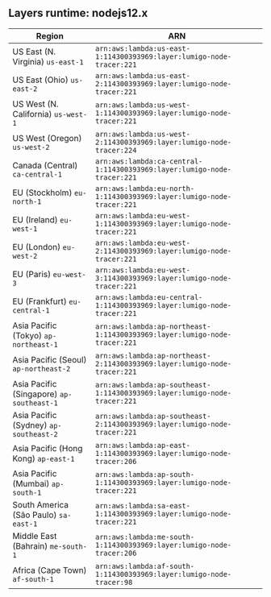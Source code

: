 Layers runtime: nodejs12.x
----
| Region | ARN |
| --- | --- |
|US East (N. Virginia)  `us-east-1`|`arn:aws:lambda:us-east-1:114300393969:layer:lumigo-node-tracer:221`|
|US East (Ohio)  `us-east-2`|`arn:aws:lambda:us-east-2:114300393969:layer:lumigo-node-tracer:221`|
|US West (N. California)  `us-west-1`|`arn:aws:lambda:us-west-1:114300393969:layer:lumigo-node-tracer:221`|
|US West (Oregon)  `us-west-2`|`arn:aws:lambda:us-west-2:114300393969:layer:lumigo-node-tracer:224`|
|Canada (Central)  `ca-central-1`|`arn:aws:lambda:ca-central-1:114300393969:layer:lumigo-node-tracer:221`|
|EU (Stockholm)  `eu-north-1`|`arn:aws:lambda:eu-north-1:114300393969:layer:lumigo-node-tracer:221`|
|EU (Ireland)  `eu-west-1`|`arn:aws:lambda:eu-west-1:114300393969:layer:lumigo-node-tracer:221`|
|EU (London)  `eu-west-2`|`arn:aws:lambda:eu-west-2:114300393969:layer:lumigo-node-tracer:221`|
|EU (Paris)  `eu-west-3`|`arn:aws:lambda:eu-west-3:114300393969:layer:lumigo-node-tracer:221`|
|EU (Frankfurt)  `eu-central-1`|`arn:aws:lambda:eu-central-1:114300393969:layer:lumigo-node-tracer:221`|
|Asia Pacific (Tokyo)  `ap-northeast-1`|`arn:aws:lambda:ap-northeast-1:114300393969:layer:lumigo-node-tracer:221`|
|Asia Pacific (Seoul)  `ap-northeast-2`|`arn:aws:lambda:ap-northeast-2:114300393969:layer:lumigo-node-tracer:221`|
|Asia Pacific (Singapore)  `ap-southeast-1`|`arn:aws:lambda:ap-southeast-1:114300393969:layer:lumigo-node-tracer:221`|
|Asia Pacific (Sydney)  `ap-southeast-2`|`arn:aws:lambda:ap-southeast-2:114300393969:layer:lumigo-node-tracer:221`|
|Asia Pacific (Hong Kong)  `ap-east-1`|`arn:aws:lambda:ap-east-1:114300393969:layer:lumigo-node-tracer:206`|
|Asia Pacific (Mumbai)  `ap-south-1`|`arn:aws:lambda:ap-south-1:114300393969:layer:lumigo-node-tracer:221`|
|South America (São Paulo)  `sa-east-1`|`arn:aws:lambda:sa-east-1:114300393969:layer:lumigo-node-tracer:221`|
|Middle East (Bahrain)  `me-south-1`|`arn:aws:lambda:me-south-1:114300393969:layer:lumigo-node-tracer:206`|
|Africa (Cape Town)  `af-south-1`|`arn:aws:lambda:af-south-1:114300393969:layer:lumigo-node-tracer:98`|
